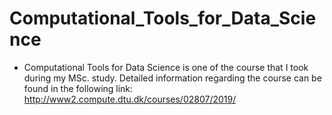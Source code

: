 # Computational_Tools_for_Data_Science
- Computational Tools for Data Science is one of the course that I took during my MSc. study. Detailed information regarding the course can be found in the following link: http://www2.compute.dtu.dk/courses/02807/2019/
